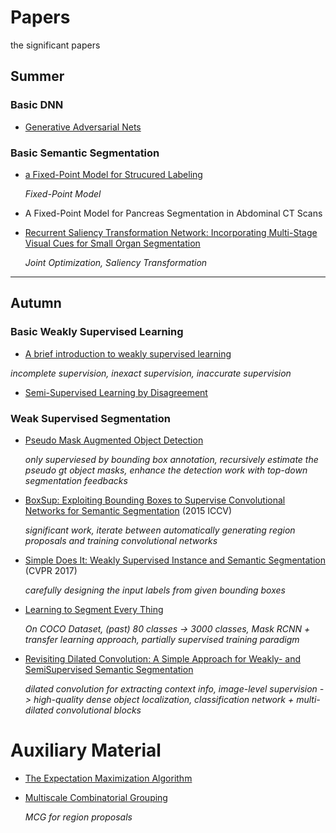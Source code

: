 # Papers
the significant papers 

## Summer


### Basic DNN 

+ [Generative Adversarial Nets](https://arxiv.org/pdf/1406.2661v1.pdf)

### Basic Semantic Segmentation

+ [a Fixed-Point Model for Strucured Labeling](http://proceedings.mlr.press/v28/li13b.pdf )

  *Fixed-Point Model*

+ A Fixed-Point Model for Pancreas Segmentation in Abdominal CT Scans

+ [Recurrent Saliency Transformation Network: Incorporating Multi-Stage Visual Cues for Small Organ Segmentation](http://www.cs.jhu.edu/~alanlab/Pubs18/yu2018recurrent.pdf)

  *Joint Optimization, Saliency Transformation*

---
## Autumn

### Basic Weakly Supervised Learning

+ [A brief introduction to weakly supervised learning](https://cs.nju.edu.cn/zhouzh/zhouzh.files/publication/nsr18.pdf)
 
 *incomplete supervision,  inexact supervision, inaccurate supervision*

+ [Semi-Supervised Learning by Disagreement](http://cs.nju.edu.cn/lim/publications/kais10.pdf)

### Weak Supervised Segmentation

+ [Pseudo Mask Augmented Object Detection](https://arxiv.org/pdf/1803.05858.pdf)

  *only superviesed by bounding box annotation, recursively estimate the pseudo gt object masks, enhance the detection work with top-down segmentation feedbacks*

+ [BoxSup: Exploiting Bounding Boxes to Supervise Convolutional Networks for Semantic Segmentation](https://arxiv.org/pdf/1503.01640.pdf)  (2015 ICCV)

  *significant work, iterate between automatically generating region proposals and training convolutional networks*

+ [Simple Does It: Weakly Supervised Instance and Semantic Segmentation](http://openaccess.thecvf.com/content_cvpr_2017/papers/Khoreva_Simple_Does_It_CVPR_2017_paper.pdf)  (CVPR 2017)

  *carefully designing the input labels from given bounding boxes*

+ [Learning to Segment Every Thing](https://arxiv.org/pdf/1711.10370.pdf)

  *On COCO Dataset, (past) 80 classes -> 3000 classes, Mask RCNN + transfer learning approach,  partially supervised training paradigm*

+ [Revisiting Dilated Convolution: A Simple Approach for Weakly- and SemiSupervised Semantic Segmentation](http://openaccess.thecvf.com/content_cvpr_2018/CameraReady/0812.pdf)

  *dilated convolution for extracting context info, image-level supervision -> high-quality dense object localization, classification network + multi-dilated convolutional blocks*




# Auxiliary Material

+ [The Expectation Maximization Algorithm](https://www.cs.utah.edu/~piyush/teaching/EM_algorithm.pdf)
+ [Multiscale Combinatorial Grouping](https://www2.eecs.berkeley.edu/Research/Projects/CS/vision/grouping/mcg/resources/MCG_CVPR2014.pdf) 

  *MCG for region proposals*
